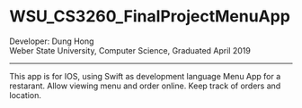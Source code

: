 # WSU_CS3260_FinalProjectMenuApp
Developer: 
Dung Hong<br/>
Weber State University,
Computer Science,
Graduated April 2019
**********************************************************
This app is for IOS, using Swift as development language
Menu App for a restarant. Allow viewing menu and order online. Keep track of orders and location.
